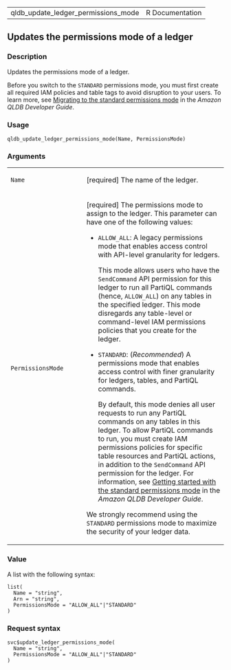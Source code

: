 <table style="width: 100%;">
<tbody>
<tr class="odd">
<td>qldb_update_ledger_permissions_mode</td>
<td style="text-align: right;">R Documentation</td>
</tr>
</tbody>
</table>

## Updates the permissions mode of a ledger

### Description

Updates the permissions mode of a ledger.

Before you switch to the `STANDARD` permissions mode, you must first
create all required IAM policies and table tags to avoid disruption to
your users. To learn more, see [Migrating to the standard permissions
mode](https://docs.aws.amazon.com/qldb/latest/developerguide/ledger-management.basics.html#ledger-mgmt.basics.update-permissions.migrating)
in the *Amazon QLDB Developer Guide*.

### Usage

    qldb_update_ledger_permissions_mode(Name, PermissionsMode)

### Arguments

<table>
<colgroup>
<col style="width: 35%" />
<col style="width: 65%" />
</colgroup>
<tbody>
<tr class="odd">
<td><code
id="qldb_update_ledger_permissions_mode_:_Name">Name</code></td>
<td><p>[required] The name of the ledger.</p></td>
</tr>
<tr class="even">
<td><code
id="qldb_update_ledger_permissions_mode_:_PermissionsMode">PermissionsMode</code></td>
<td><p>[required] The permissions mode to assign to the ledger. This
parameter can have one of the following values:</p>
<ul>
<li><p><code>ALLOW_ALL</code>: A legacy permissions mode that enables
access control with API-level granularity for ledgers.</p>
<p>This mode allows users who have the <code>SendCommand</code> API
permission for this ledger to run all PartiQL commands (hence,
<code>ALLOW_ALL</code>) on any tables in the specified ledger. This mode
disregards any table-level or command-level IAM permissions policies
that you create for the ledger.</p></li>
<li><p><code>STANDARD</code>: (<em>Recommended</em>) A permissions mode
that enables access control with finer granularity for ledgers, tables,
and PartiQL commands.</p>
<p>By default, this mode denies all user requests to run any PartiQL
commands on any tables in this ledger. To allow PartiQL commands to run,
you must create IAM permissions policies for specific table resources
and PartiQL actions, in addition to the <code>SendCommand</code> API
permission for the ledger. For information, see <a
href="https://docs.aws.amazon.com/qldb/latest/developerguide/getting-started-standard-mode.html">Getting
started with the standard permissions mode</a> in the <em>Amazon QLDB
Developer Guide</em>.</p></li>
</ul>
<p>We strongly recommend using the <code>STANDARD</code> permissions
mode to maximize the security of your ledger data.</p></td>
</tr>
</tbody>
</table>

### Value

A list with the following syntax:

    list(
      Name = "string",
      Arn = "string",
      PermissionsMode = "ALLOW_ALL"|"STANDARD"
    )

### Request syntax

    svc$update_ledger_permissions_mode(
      Name = "string",
      PermissionsMode = "ALLOW_ALL"|"STANDARD"
    )

